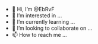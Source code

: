 - 👋 Hi, I’m @EbRvF
- 👀 I’m interested in ...
- 🌱 I’m currently learning ...
- 💞️ I’m looking to collaborate on ...
- 📫 How to reach me ...

<!---
EbRvF/EbRvF is a ✨ special ✨ repository because its `README.md` (this file) appears on your GitHub profile.
You can click the Preview link to take a look at your changes.
--->
